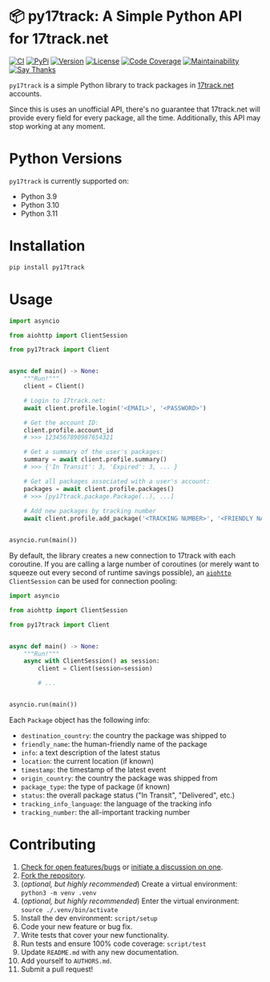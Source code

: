 # 📦 py17track: A Simple Python API for 17track.net

[![CI](https://github.com/bachya/py17track/workflows/CI/badge.svg)](https://github.com/bachya/py17track/actions)
[![PyPi](https://img.shields.io/pypi/v/py17track.svg)](https://pypi.python.org/pypi/py17track)
[![Version](https://img.shields.io/pypi/pyversions/py17track.svg)](https://pypi.python.org/pypi/py17track)
[![License](https://img.shields.io/pypi/l/py17track.svg)](https://github.com/bachya/py17track/blob/master/LICENSE)
[![Code Coverage](https://codecov.io/gh/bachya/py17track/branch/master/graph/badge.svg)](https://codecov.io/gh/bachya/py17track)
[![Maintainability](https://api.codeclimate.com/v1/badges/af60d65b69d416136fc9/maintainability)](https://codeclimate.com/github/bachya/py17track/maintainability)
[![Say Thanks](https://img.shields.io/badge/SayThanks-!-1EAEDB.svg)](https://saythanks.io/to/bachya)

`py17track` is a simple Python library to track packages in
[17track.net](http://www.17track.net/) accounts.

Since this is uses an unofficial API, there's no guarantee that 17track.net
will provide every field for every package, all the time. Additionally, this
API may stop working at any moment.

# Python Versions

`py17track` is currently supported on:

* Python 3.9
* Python 3.10
* Python 3.11

# Installation

```python
pip install py17track
```

# Usage

```python
import asyncio

from aiohttp import ClientSession

from py17track import Client


async def main() -> None:
    """Run!"""
    client = Client()

    # Login to 17track.net:
    await client.profile.login('<EMAIL>', '<PASSWORD>')

    # Get the account ID:
    client.profile.account_id
    # >>> 1234567890987654321

    # Get a summary of the user's packages:
    summary = await client.profile.summary()
    # >>> {'In Transit': 3, 'Expired': 3, ... }

    # Get all packages associated with a user's account:
    packages = await client.profile.packages()
    # >>> [py17track.package.Package(..), ...]
    
    # Add new packages by tracking number
    await client.profile.add_package('<TRACKING NUMBER>', '<FRIENDLY NAME>')


asyncio.run(main())
```

By default, the library creates a new connection to 17track with each coroutine. If you
are calling a large number of coroutines (or merely want to squeeze out every second of
runtime savings possible), an
[`aiohttp`](https://github.com/aio-libs/aiohttp) `ClientSession` can be used for connection
pooling:

```python
import asyncio

from aiohttp import ClientSession

from py17track import Client


async def main() -> None:
    """Run!"""
    async with ClientSession() as session:
        client = Client(session=session)

        # ...


asyncio.run(main())
```

Each `Package` object has the following info:

* `destination_country`: the country the package was shipped to
* `friendly_name`: the human-friendly name of the package
* `info`: a text description of the latest status
* `location`: the current location (if known)
* `timestamp`: the timestamp of the latest event
* `origin_country`: the country the package was shipped from
* `package_type`: the type of package (if known)
* `status`: the overall package status ("In Transit", "Delivered", etc.)
* `tracking_info_language`: the language of the tracking info
* `tracking_number`: the all-important tracking number

# Contributing

1. [Check for open features/bugs](https://github.com/bachya/py17track/issues)
  or [initiate a discussion on one](https://github.com/bachya/py17track/issues/new).
2. [Fork the repository](https://github.com/bachya/py17track/fork).
3. (_optional, but highly recommended_) Create a virtual environment: `python3 -m venv .venv`
4. (_optional, but highly recommended_) Enter the virtual environment: `source ./.venv/bin/activate`
5. Install the dev environment: `script/setup`
6. Code your new feature or bug fix.
7. Write tests that cover your new functionality.
8. Run tests and ensure 100% code coverage: `script/test`
9. Update `README.md` with any new documentation.
10. Add yourself to `AUTHORS.md`.
11. Submit a pull request!

